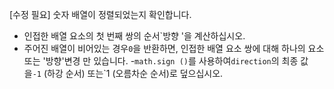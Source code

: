 [수정 필요]
숫자 배열이 정렬되었는지 확인합니다.

- 인접한 배열 요소의 첫 번째 쌍의 순서`방향 '을 계산하십시오.
- 주어진 배열이 비어있는 경우`0`을 반환하면, 인접한 배열 요소 쌍에 대해 하나의 요소 또는 '방향'변경 만 있습니다.
-`math.sign ()`를 사용하여`direction`의 최종 값을`-1` (하강 순서) 또는`1 (오름차순 순서)로 덮으십시오.